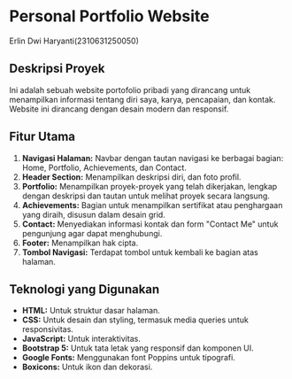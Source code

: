 # Personal Portfolio Website
Erlin Dwi Haryanti(2310631250050)

## Deskripsi Proyek
Ini adalah sebuah website portofolio pribadi yang dirancang untuk menampilkan informasi tentang diri saya, karya, pencapaian, dan kontak. Website ini dirancang dengan desain modern dan responsif.

## Fitur Utama
1. **Navigasi Halaman:** Navbar dengan tautan navigasi ke berbagai bagian: Home, Portfolio, Achievements, dan Contact.
2. **Header Section:** Menampilkan deskripsi diri, dan foto profil.
3. **Portfolio:** Menampilkan proyek-proyek yang telah dikerjakan, lengkap dengan deskripsi dan tautan untuk melihat proyek secara langsung.
4. **Achievements:** Bagian untuk menampilkan sertifikat atau penghargaan yang diraih, disusun dalam desain grid.
5. **Contact:** Menyediakan informasi kontak dan form "Contact Me" untuk pengunjung agar dapat menghubungi.
6. **Footer:** Menampilkan hak cipta.
7. **Tombol Navigasi:** Terdapat tombol untuk kembali ke bagian atas halaman.

## Teknologi yang Digunakan
- **HTML:** Untuk struktur dasar halaman.
- **CSS:** Untuk desain dan styling, termasuk media queries untuk responsivitas.
- **JavaScript:** Untuk interaktivitas.
- **Bootstrap 5:** Untuk tata letak yang responsif dan komponen UI.
- **Google Fonts:** Menggunakan font Poppins untuk tipografi.
- **Boxicons:** Untuk ikon dan dekorasi.
